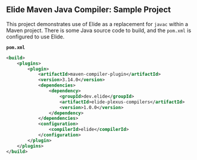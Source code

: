 ## Elide Maven Java Compiler: Sample Project

This project demonstrates use of Elide as a replacement for `javac` within a Maven project. There is some Java source
code to build, and the `pom.xml` is configured to use Elide.

**`pom.xml`**
```xml
<build>
    <plugins>
        <plugin>
            <artifactId>maven-compiler-plugin</artifactId>
            <version>3.14.0</version>
            <dependencies>
                <dependency>
                    <groupId>dev.elide</groupId>
                    <artifactId>elide-plexus-compilers</artifactId>
                    <version>1.0.0</version>
                </dependency>
            </dependencies>
            <configuration>
                <compilerId>elide</compilerId>
            </configuration>
        </plugin>
    </plugins>
</build>
```
